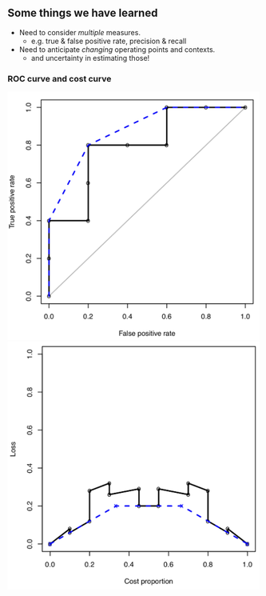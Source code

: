 ## Some things we have learned 

- Need to consider *multiple* measures. 
  - e.g. true & false positive rate, precision & recall
- Need to anticipate *changing* operating points and contexts. 
  - and uncertainty in estimating those!


### ROC curve and cost curve

![ROC curve](img/CC1.png) <!-- .element height="40%" width="40%" -->
![Cost curve](img/CC2.png) <!-- .element height="40%" width="40%" -->
